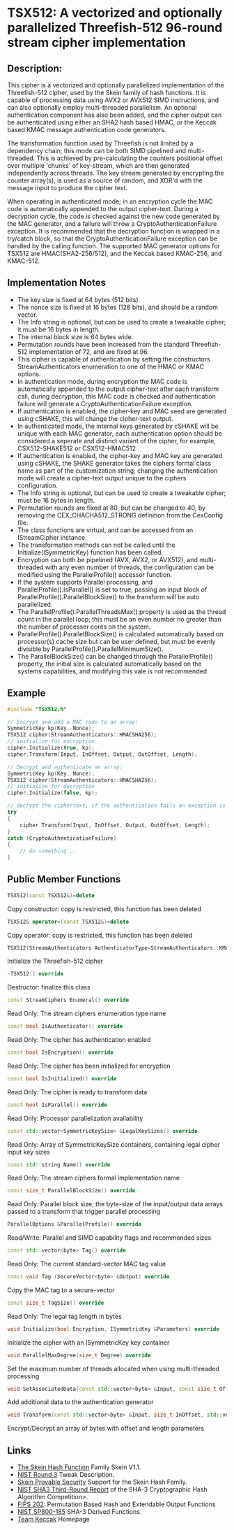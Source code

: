 # TSX512: A vectorized and optionally parallelized Threefish-512 96-round stream cipher implementation

## Description:
This cipher is a vectorized and optionally parallelized implementation of the Threefish-512 cipher, used by the Skein family of hash functions. 
It is capable of processing data using AVX2 or AVX512 SIMD instructions, and can also optionally employ multi-threaded parallelism. 
An optional authentication component has also been added, and the cipher output can be authenticated using either an SHA2 hash based HMAC, or the Keccak based KMAC message authentication code generators.

The transformation function used by Threefish is not limited by a dependency chain; this mode can be both SIMD pipelined and multi-threaded. 
This is achieved by pre-calculating the counters positional offset over multiple 'chunks' of key-stream, which are then generated independently across threads. 
The key stream generated by encrypting the counter array(s), is used as a source of random, and XOR'd with the message input to produce the cipher text.

When operating in authenticated mode; in an encryption cycle the MAC code is automatically appended to the output cipher-text. 
During a decryption cycle, the code is checked against the new code generated by the MAC generator, and a failure will throw a CryptoAuthenticationFailure exception. 
It is recommended that the decryption function is wrapped in a try/catch block, so that the CryptoAuthenticationFailure exception can be handled by the calling function. 
The supported MAC generator options for TSX512 are HMAC(SHA2-256/512), and the Keccak based KMAC-256, and KMAC-512.

## Implementation Notes
* The key size is fixed at 64 bytes (512 bits). 
* The nonce size is fixed at 16 bytes (128 bits), and should be a random vector. 
* The Info string is optional, but can be used to create a tweakable cipher; it must be 16 bytes in length. 
* The internal block size is 64 bytes wide. 
* Permutation rounds have been increased from the standard Threefish-512 implementation of 72, and are fixed at 96. 
* This cipher is capable of authentication by setting the constructors StreamAuthenticators enumeration to one of the HMAC or KMAC options. 
* In authentication mode, during encryption the MAC code is automatically appended to the output cipher-text after each transform call, during decryption, this MAC code is checked and authentication failure will generate a CryptoAuthenticationFailure exception. 
* If authentication is enabled, the cipher-key and MAC seed are generated using cSHAKE, this will change the cipher-text output. 
* In authenticated mode, the internal keys generated by cSHAKE will be unique with each MAC generator, each authentication option should be considered a seperate and distinct variant of the cipher, for example, CSX512-SHAKE512 or CSX512-HMAC512 
* If authentication is enabled, the cipher-key and MAC key are generated using cSHAKE, the SHAKE generator takes the ciphers formal class name as part of the customization string; changing the authentication mode will create a cipher-text output unique to the ciphers configuration. 
* The Info string is optional, but can be used to create a tweakable cipher; must be 16 bytes in length. 
* Permutation rounds are fixed at 80, but can be changed to 40, by removing the CEX_CHACHA512_STRONG definition from the CexConfig file. 
* The class functions are virtual, and can be accessed from an IStreamCipher instance. 
* The transformation methods can not be called until the Initialize(ISymmetricKey) function has been called. 
* Encryption can both be pipelined (AVX, AVX2, or AVX512), and multi-threaded with any even number of threads, the configuration can be modified using the ParallelProfile() accessor function. 
* If the system supports Parallel processing, and ParallelProfile().IsParallel() is set to true; passing an input block of ParallelProfile().ParallelBlockSize() to the transform will be auto parallelized. 
* The ParallelProfile().ParallelThreadsMax() property is used as the thread count in the parallel loop; this must be an even number no greater than the number of processer cores on the system. 
* ParallelProfile().ParallelBlockSize() is calculated automatically based on processor(s) cache size but can be user defined, but must be evenly divisible by ParallelProfile().ParallelMinimumSize(). 
* The ParallelBlockSize() can be changed through the ParallelProfile() property, the initial size is calculated automatically based on the systems capabilities, and modifying this vale is not recommended 

## Example
```cpp
#include "TSX512.h"

// Encrypt and add a MAC code to an array: 
SymmetricKey kp(Key, Nonce);
TSX512 cipher(StreamAuthenticators::HMACSHA256);
// initialize for encryption
cipher.Initialize(true, kp);
cipher.Transform(Input, InOffset, Output, OutOffset, Length);

// Decrypt and authenticate an array: 
SymmetricKey kp(Key, Nonce);
TSX512 cipher(StreamAuthenticators::HMACSHA256);
// initialize for decryption
cipher.Initialize(false, kp);

// decrypt the ciphertext, if the authentication fails an exception is thrown
try
{
    cipher.Transform(Input, InOffset, Output, OutOffset, Length);
}
catch (CryptoAuthenticationFailure)
{
    // do something...
}
```
       
## Public Member Functions
```cpp
TSX512(const TSX512&)=delete
 ```
Copy constructor: copy is restricted, this function has been deleted

```cpp
TSX512& operator=(const TSX512&)=delete
```
Copy operator: copy is restricted, this function has been deleted

```cpp
TSX512(StreamAuthenticators AuthenticatorType=StreamAuthenticators::KMAC256)
``` 
Initialize the Threefish-512 cipher

```cpp
~TSX512() override
``` 
Destructor: finalize this class

```cpp
const StreamCiphers Enumeral() override
``` 
Read Only: The stream ciphers enumeration type name

```cpp
const bool IsAuthenticator() override
```
Read Only: The cipher has authentication enabled

```cpp
const bool IsEncryption() override
``` 
Read Only: The cipher has been initialized for encryption

```cpp
const bool IsInitialized() override
``` 
Read Only: The cipher is ready to transform data

```cpp
const bool IsParallel() override
``` 
Read Only: Processor parallelization availability

```cpp
const std::vector<SymmetricKeySize> &LegalKeySizes() override
``` 
Read Only: Array of SymmetricKeySize containers, containing legal cipher input key sizes

```cpp
const std::string Name() override
``` 
Read Only: The stream ciphers formal implementation name

```cpp
const size_t ParallelBlockSize() override
``` 
Read Only: Parallel block size; the byte-size of the input/output data arrays passed to a transform that trigger parallel processing

```cpp
ParallelOptions &ParallelProfile() override
``` 
Read/Write: Parallel and SIMD capability flags and recommended sizes

```cpp
const std::vector<byte> Tag() override
``` 
Read Only: The current standard-vector MAC tag value

```cpp
const void Tag (SecureVector<byte> &Output) override
```
Copy the MAC tag to a secure-vector

```cpp
const size_t TagSize() override
``` 
Read Only: The legal tag length in bytes

```cpp
void Initialize(bool Encryption, ISymmetricKey &Parameters) override
``` 
Initialize the cipher with an ISymmetricKey key container

```cpp
void ParallelMaxDegree(size_t Degree) override
``` 
Set the maximum number of threads allocated when using multi-threaded processing

```cpp
void SetAssociatedData(const std::vector<byte> &Input, const size_t Offset, const size_t Length) override
``` 
Add additional data to the authentication generator

```cpp
void Transform(const std::vector<byte> &Input, size_t InOffset, std::vector<byte> &Output, size_t OutOffset, size_t Length) override
``` 
Encrypt/Decrypt an array of bytes with offset and length parameters

## Links
* [The Skein Hash Function](https://www.schneier.com/academic/paperfiles/skein1.3.pdf) Family Skein V1.1. 
* [NIST Round 3](https://www.schneier.com/academic/paperfiles/skein-1.3-modifications.pdf) Tweak Description. 
* [Skein Provable Security](https://www.schneier.com/academic/paperfiles/skein-proofs.pdf) Support for the Skein Hash Family. 
* [NIST SHA3 Third-Round Report](http://nvlpubs.nist.gov/nistpubs/ir/2012/NIST.IR.7896.pdf) of the SHA-3 Cryptographic Hash Algorithm Competition>. 
* [FIPS 202](http://nvlpubs.nist.gov/nistpubs/FIPS/NIST.FIPS.202.pdf): Permutation Based Hash and Extendable Output Functions 
* [NIST SP800-185](http://nvlpubs.nist.gov/nistpubs/SpecialPublications/NIST.SP.800-185.pdf) SHA-3 Derived Functions. 
* [Team Keccak](https://keccak.team/index.html) Homepage
